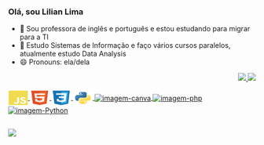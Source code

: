 ### Olá, sou Lilian Lima

- 🔭 Sou professora de inglês e português e estou estudando para migrar para a TI
- 🌱 Estudo Sistemas de Informação e faço vários cursos paralelos, atualmente estudo Data Analysis
- 😄 Pronouns: ela/dela

<div align="right">
  <a href="https://github.com/LicaCepillo">
  <img height="180em" src="https://github-readme-stats.vercel.app/api?username=licacepillo&show_icons=true&theme=dracula&include_all_commits=true&count_private=true"/>
  <img height="180em" src="https://github-readme-stats.vercel.app/api/top-langs/?username=licacepillo&layout=compact&langs_count=7&theme=dracula"/>
</div>

<div style="display: inline_block"><br>
  <img align="center" alt="imagem-Js" height="30" width="40" src="https://raw.githubusercontent.com/devicons/devicon/master/icons/javascript/javascript-plain.svg">
  <img align="center" alt="imagem-HTML" height="30" width="40" src="https://raw.githubusercontent.com/devicons/devicon/master/icons/html5/html5-original.svg">
  <img align="center" alt="imagem-CSS" height="30" width="40" src="https://raw.githubusercontent.com/devicons/devicon/master/icons/css3/css3-original.svg">
  <img align="center" alt="imagem-Python" height="30" width="40" src="https://raw.githubusercontent.com/devicons/devicon/master/icons/python/python-original.svg">
  <img align="center" alt="imagem-canva" height="30" width="40" src="https://cdn.jsdelivr.net/gh/devicons/devicon/icons/canva/canva-original.svg" />
  <img align="center" alt="imagem-php" height="30" width="40" src="https://cdn.jsdelivr.net/gh/devicons/devicon/icons/php/php-original.svg" />
  <img align="center" alt="imagem-Python" height="30" width="40" src="https://cdn.jsdelivr.net/gh/devicons/devicon/icons/postgresql/postgresql-original-wordmark.svg" /
                 
</div>
 
  ##
  
<div>
  <a href='https://www.linkedin.com/in/lilian-lima-32537b1/' target='_blanck'><img src='https://img.shields.io/badge/LinkedIn-0077B5?style=for-the-badge&logo=linkedin&logoColor=white' target='_blanck'></a>
  
</div>
